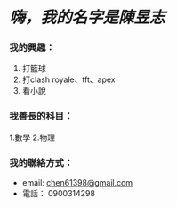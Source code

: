 # *嗨，我的名字是陳昱志*
### 我的興趣：
1. 打籃球
2. 打clash royale、tft、apex
3. 看小說

### 我善長的科目：
1.數學
2.物理
 
### 我的聯絡方式：
- email: chen61398@gmail.com
- 電話： 0900314298

